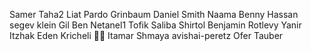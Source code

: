 Samer Taha2
Liat Pardo Grinbaum
Daniel Smith
Naama
Benny Hassan
segev klein
Gil Ben Netanel1
Tofik Saliba
Shirtol
Benjamin Rotlevy
Yanir Itzhak
Eden Kricheli ✌🏼
Itamar Shmaya
avishai-peretz
Ofer Tauber

